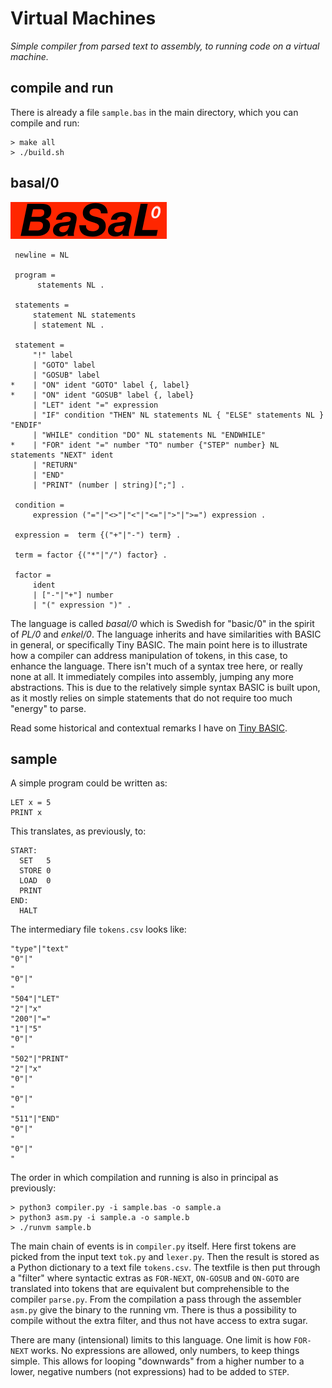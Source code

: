 # Virtual Machines

*Simple compiler from parsed text to assembly, to running code on a virtual machine.*


## compile and run

There is already a file `sample.bas` in the main directory, which you can compile and
run:

```shell
> make all
> ./build.sh
```


## basal/0

![basal/0](../assets/images/logo2.png)

```ebnf
 newline = NL

 program =
      statements NL .

 statements =
     statement NL statements
     | statement NL .

 statement =
     "!" label
     | "GOTO" label
     | "GOSUB" label
*    | "ON" ident "GOTO" label {, label}
*    | "ON" ident "GOSUB" label {, label}
     | "LET" ident "=" expression
     | "IF" condition "THEN" NL statements NL { "ELSE" statements NL } "ENDIF"
     | "WHILE" condition "DO" NL statements NL "ENDWHILE"
*    | "FOR" ident "=" number "TO" number {"STEP" number} NL statements "NEXT" ident
     | "RETURN"
     | "END"
     | "PRINT" (number | string)[";"] .

 condition =
     expression ("="|"<>"|"<"|"<="|">"|">=") expression .

 expression =  term {("+"|"-") term} .

 term = factor {("*"|"/") factor} .

 factor =
     ident
     | ["-"|"+"] number
     | "(" expression ")" .
```

The language is called *basal/0* which is Swedish for "basic/0" in the spirit of *PL/0*
and *enkel/0*. The language inherits and have similarities with BASIC in general, or
specifically Tiny BASIC. The main point here is to illustrate how a compiler can
address manipulation of tokens, in this case, to enhance the language. There isn't much
of a syntax tree here, or really none at all. It immediately compiles into assembly,
jumping any more abstractions. This is due to the relatively simple syntax BASIC is
built upon, as it mostly relies on simple statements that do not require too much
"energy" to parse.

Read some historical and contextual remarks I have on [Tiny BASIC](TINY.md).

## sample

A simple program could be written as:

```basic
LET x = 5
PRINT x
```

This translates, as previously, to:

```assembly
START:
  SET	5
  STORE	0
  LOAD	0
  PRINT
END:
  HALT
```

The intermediary file `tokens.csv` looks like:

```csv
"type"|"text"
"0"|"
"
"0"|"
"
"504"|"LET"
"2"|"x"
"200"|"="
"1"|"5"
"0"|"
"
"502"|"PRINT"
"2"|"x"
"0"|"
"
"0"|"
"
"511"|"END"
"0"|"
"
"0"|"
"
```

The order in which compilation and running is also in principal as previously:

```shell
> python3 compiler.py -i sample.bas -o sample.a
> python3 asm.py -i sample.a -o sample.b
> ./runvm sample.b
```

The main chain of events is in `compiler.py` itself. Here first tokens are picked from the input text `tok.py` and `lexer.py`.
Then the result is stored as a Python dictionary to a text file `tokens.csv`. The textfile is then put through a "filter" where
syntactic extras as `FOR-NEXT`, `ON-GOSUB` and `ON-GOTO` are translated into tokens that are equivalent but comprehensible to
the compiler `parse.py`. From the compilation a pass through the assembler `asm.py` give the binary to the running vm.
There is thus a possibility to compile without the extra filter, and thus not have access to extra sugar.

There are many (intensional) limits to this language. One limit is how `FOR-NEXT` works. No expressions are allowed,
only numbers, to keep things simple. This allows for looping "downwards" from a higher number to a lower, negative
numbers (not expressions) had to be added to `STEP`.
